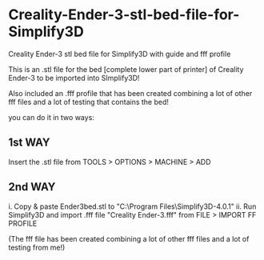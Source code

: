# Creality-Ender-3-stl-bed-file-for-Simplify3D

Creality Ender-3 stl bed file for Simplify3D with guide and fff profile

This is an .stl file for the bed [complete lower part of printer] of Creality Ender-3 to be imported into SImplify3D!

Also included an .fff profile that has been created combining a lot of other fff files and a lot of testing that contains the bed!

you can do it in two ways:

1st WAY
-------
Insert the .stl file from TOOLS > OPTIONS > MACHINE > ADD

2nd WAY
-------
i.  Copy & paste Ender3bed.stl to "C:\Program Files\Simplify3D-4.0.1"
ii. Run Simplify3D and import .fff file "Creality Ender-3.fff" from FILE > IMPORT FF PROFILE

(The fff file has been created combining a lot of other fff files and a lot of testing from me!)
